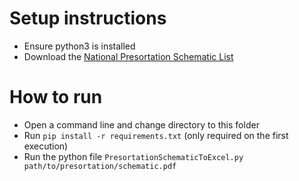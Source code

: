 # Setup instructions
 * Ensure python3 is installed
 * Download the [National Presortation Schematic List](https://www.canadapost-postescanada.ca/cpc/en/support/kb/business/mail-design-preparation/download-the-current-national-presortation-schematic)

# How to run
 * Open a command line and change directory to this folder
 * Run `pip install -r requirements.txt` (only required on the first execution)
 * Run the python file `PresortationSchematicToExcel.py path/to/presortation/schematic.pdf`
 